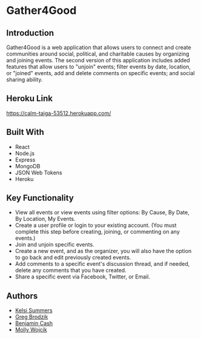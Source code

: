 # Gather4Good

## Introduction
Gather4Good is a web application that allows users to connect and create communities around social, political, and charitable causes by organizing and joining events. The second version of this application includes added features that allow users to "unjoin" events; filter events by date, location, or "joined" events, add and delete comments on specific events; and social sharing ability.

## Heroku Link
https://calm-taiga-53512.herokuapp.com/

## Built With
* React
* Node.js
* Express
* MongoDB
* JSON Web Tokens
* Heroku

## Key Functionality
* View all events or view events using filter options: By Cause, By Date, By Location, My Events.
* Create a user profile or login to your existing account. (You must complete this step before creating, joining, or commenting on any events.)
* Join and unjoin specific events.
* Create a new event, and as the organizer, you will also have the option to go back and edit previously created events.
* Add comments to a specific event's discussion thread, and if needed, delete any comments that you have created.
* Share a specific event via Facebook, Twitter, or Email.

## Authors
* [Kelsi Summers](https://github.com/kelsisummers)
* [Greg Brodzik](https://github.com/gjb117)
* [Benjamin Cash](https://github.com/benjaminjcash)
* [Molly Wojcik](https://github.com/ninjaginja)
